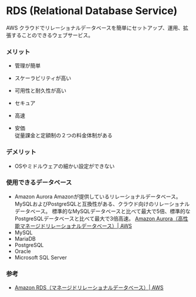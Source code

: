 # RDS (Relational Database Service)

AWS クラウドでリレーショナルデータベースを簡単にセットアップ、運用、拡張することのできるウェブサービス。

### メリット
- 管理が簡単

- スケーラビリティが高い
- 可用性と耐久性が高い
- セキュア
- 高速
- 安価  
従量課金と定額制の２つの料金体制がある

### デメリット
- OSやミドルウェアの細かい設定ができない

### 使用できるデータベース
- Amazon Aurora
Amazonが提供しているリレーショナルデータベース。
MySQLおよびPostgreSQLと互換性がある、クラウド向けのリレーショナルデータベース。
標準的なMySQLデータベースと比べて最大で5倍、標準的なPostgreSQLデータベースと比べて最大で3倍高速。
[Amazon Aurora（高性能マネージドリレーショナルデータベース）\| AWS](https://aws.amazon.com/jp/rds/aurora/?aurora-whats-new.sort-by=item.additionalFields.postDateTime&aurora-whats-new.sort-order=desc)
- MySQL
- MariaDB
- PostgreSQL
- Oracle
- Microsoft SQL Server

### 参考
- [Amazon RDS（マネージドリレーショナルデータベース）\| AWS](https://aws.amazon.com/jp/rds/)